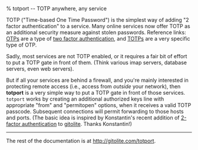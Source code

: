 % totport -- TOTP anywhere, any service

TOTP ("Time-based One Time Password") is the simplest way of adding "2 factor
authentication" to a service.  Many online services now offer TOTP as an
additional security measure against stolen passwords.  Reference links:
[OTPs][wpotp] are a type of [two factor authentication][wp2fa], and
[TOTPs][wptotp] are a very specific type of OTP.

[wpotp]: https://en.wikipedia.org/wiki/One-time_password
[wptotp]: https://en.wikipedia.org/wiki/Time-based_One-time_Password_Algorithm
[wp2fa]: https://en.wikipedia.org/wiki/Two_factor_authentication

Sadly, most services are not TOTP enabled, or it requires a fair bit of effort
to put a TOTP gate in front of them.  (Think various imap servers, database
servers, even web servers).

But if all your services are behind a firewall, and you're mainly interested
in protecting remote access (i.e., access from *outside* your network), then
**totport** is a very simple way to put a TOTP gate in front of those
services.  `totport` works by creating an additional authorized keys line with
appropriate "from" and "permitopen" options, when it receives a valid TOTP
passcode.  Subsequent connections will permit forwarding to those hosts and
ports.  (The basic idea is inspired by Konstantin's recent addition of
[2-factor authentication][gl2fa] to [gitolite][gl].  Thanks Konstantin!)

[gl]: http://gitolite.com
[gl2fa]: https://github.com/mricon/totp-cgi/tree/master/contrib/gitolite

----

The rest of the documentation is at <http://gitolite.com/totport>.
